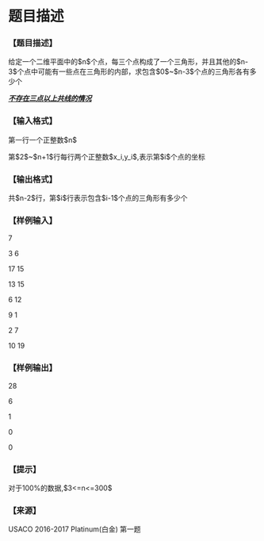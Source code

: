 # 题目描述


<h3>
【题目描述】
</h3>
<p>
给定一个二维平面中的$n$个点，每三个点构成了一个三角形，并且其他的$n-3$个点中可能有一些点在三角形的内部，求包含$0$~$n-3$个点的三角形各有多少个
</p>
<p>
<strong><em><u>不存在三点以上共线的情况</u></em></strong> 
</p>
<h3>
【输入格式】
</h3>
<p>
第一行一个正整数$n$
</p>
<p>
第$2$~$n+1$行每行两个正整数$x_i,y_i$,表示第$i$个点的坐标
</p>
<h3>
【输出格式】
</h3>
<p>
共$n-2$行，第$i$行表示包含$i-1$个点的三角形有多少个
</p>
<h3>
【样例输入】
</h3>
<p>
7
</p>
<p>
3 6
</p>
<p>
17 15
</p>
<p>
13 15
</p>
<p>
6 12
</p>
<p>
9 1
</p>
<p>
2 7
</p>
<p>
10 19
</p>
<h3>
【样例输出】
</h3>
<p>
28
</p>
<p>
6
</p>
<p>
1
</p>
<p>
0
</p>
<p>
0
</p>
<h3>
【提示】
</h3>
<p>
对于100%的数据,$3&lt;=n&lt;=300$
</p>
<h3>
【来源】
</h3>
<p>
USACO 2016-2017 Platinum(白金) 第一题
</p>
